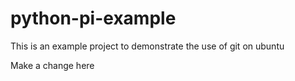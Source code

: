 # python-pi-example
This is an example project to demonstrate the use of git on ubuntu

Make a change here